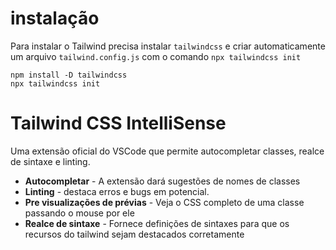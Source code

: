 
# instalação

Para instalar o Tailwind precisa instalar `tailwindcss` e criar automaticamente um arquivo `tailwind.config.js` com o comando `npx tailwindcss init`

```shell
npm install -D tailwindcss
npx tailwindcss init
```

# Tailwind CSS IntelliSense

Uma extensão oficial do VSCode que permite autocompletar classes, realce de sintaxe e linting.

- **Autocompletar** - A extensão dará sugestões de nomes de classes
- **Linting** - destaca erros e bugs em potencial.
- **Pre visualizações de prévias** - Veja o CSS completo de uma classe passando o mouse por ele
- **Realce de sintaxe** - Fornece definições de sintaxes para que os recursos do tailwind sejam destacados corretamente